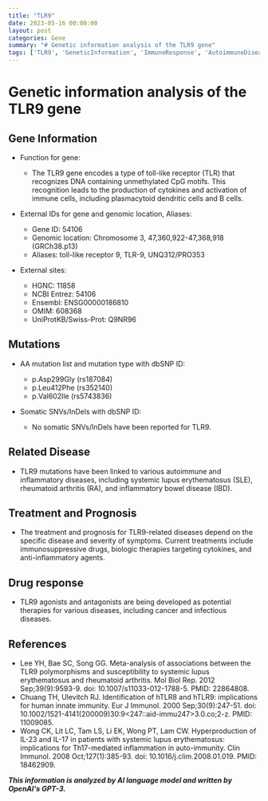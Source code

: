 ```yaml
---
title: "TLR9"
date: 2023-05-16 00:00:00
layout: post
categories: Gene
summary: "# Genetic information analysis of the TLR9 gene"
tags: ['TLR9', 'GeneticInformation', 'ImmuneResponse', 'AutoimmuneDiseases', 'TherapeuticTargets', 'SNVs', 'InDels', 'DrugDevelopment']
---
```


# Genetic information analysis of the TLR9 gene

## Gene Information

- Function for gene:
  - The TLR9 gene encodes a type of toll-like receptor (TLR) that recognizes DNA containing unmethylated CpG motifs. This recognition leads to the production of cytokines and activation of immune cells, including plasmacytoid dendritic cells and B cells.

- External IDs for gene and genomic location, Aliases:
  - Gene ID: 54106
  - Genomic location: Chromosome 3, 47,360,922-47,368,918 (GRCh38.p13)
  - Aliases: toll-like receptor 9, TLR-9, UNQ312/PRO353

- External sites:
  - HGNC: 11858
  - NCBI Entrez: 54106
  - Ensembl: ENSG00000186810
  - OMIM: 608368
  - UniProtKB/Swiss-Prot: Q9NR96

## Mutations

- AA mutation list and mutation type with dbSNP ID:
  - p.Asp299Gly (rs187084)
  - p.Leu412Phe (rs352140)
  - p.Val602Ile (rs5743836)
  
- Somatic SNVs/InDels with dbSNP ID:
  - No somatic SNVs/InDels have been reported for TLR9.

## Related Disease

- TLR9 mutations have been linked to various autoimmune and inflammatory diseases, including systemic lupus erythematosus (SLE), rheumatoid arthritis (RA), and inflammatory bowel disease (IBD).

## Treatment and Prognosis

- The treatment and prognosis for TLR9-related diseases depend on the specific disease and severity of symptoms. Current treatments include immunosuppressive drugs, biologic therapies targeting cytokines, and anti-inflammatory agents.

## Drug response

- TLR9 agonists and antagonists are being developed as potential therapies for various diseases, including cancer and infectious diseases.

## References

- Lee YH, Bae SC, Song GG. Meta-analysis of associations between the TLR9 polymorphisms and susceptibility to systemic lupus erythematosus and rheumatoid arthritis. Mol Biol Rep. 2012 Sep;39(9):9593-9. doi: 10.1007/s11033-012-1788-5. PMID: 22864808.
- Chuang TH, Ulevitch RJ. Identification of hTLR8 and hTLR9: implications for human innate immunity. Eur J Immunol. 2000 Sep;30(9):247-51. doi: 10.1002/1521-4141(200009)30:9<247::aid-immu247>3.0.co;2-z. PMID: 11009085.
- Wong CK, Lit LC, Tam LS, Li EK, Wong PT, Lam CW. Hyperproduction of IL-23 and IL-17 in patients with systemic lupus erythematosus: implications for Th17-mediated inflammation in auto-immunity. Clin Immunol. 2008 Oct;127(1):385-93. doi: 10.1016/j.clim.2008.01.019. PMID: 18462909.

**_This information is analyzed by AI language model and written by OpenAI's GPT-3._**